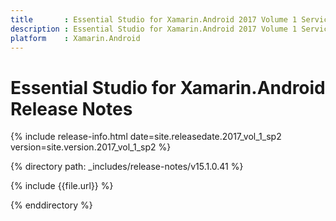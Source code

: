 ```yaml
---
title       : Essential Studio for Xamarin.Android 2017 Volume 1 Service Pack 2 Release Notes
description : Essential Studio for Xamarin.Android 2017 Volume 1 Service Pack 2 Release Notes
platform    : Xamarin.Android
---
```


# Essential Studio for Xamarin.Android Release Notes

{% include release-info.html date=site.releasedate.2017_vol_1_sp2 version=site.version.2017_vol_1_sp2 %} 

{% directory path: _includes/release-notes/v15.1.0.41 %}

{% include {{file.url}} %}

{% enddirectory %}